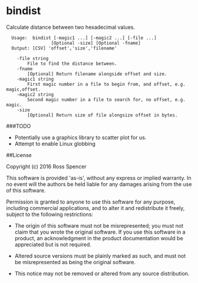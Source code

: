 # bindist

Calculate distance between two hexadecimal values.

      Usage:  bindist [-magic1 ...] [-magic2 ...] [-file ...]
                     [Optional -size] [Optional -fname]
      Output: [CSV] 'offset','size','filename'

        -file string
          	File to find the distance between.
        -fname
          	[Optional] Return filename alongside offset and size.
        -magic1 string
          	First magic number in a file to begin from, and offset, e.g. magic,offset.
        -magic2 string
          	Second magic number in a file to search for, no offset, e.g. magic.
        -size
          	[Optional] Return size of file alongsize offset in bytes.

###TODO

- Potentially use a graphics library to scatter plot for us.
- Attempt to enable Linux globbing

##License

Copyright (c) 2016 Ross Spencer

This software is provided 'as-is', without any express or implied warranty. 
In no event will the authors be held liable for any damages arising from the 
use of this software.

Permission is granted to anyone to use this software for any purpose, including 
commercial applications, and to alter it and redistribute it freely, subject to 
the following restrictions:

- The origin of this software must not be misrepresented; you must not claim that 
you wrote the original software. If you use this software in a product, an 
acknowledgment in the product documentation would be appreciated but is not 
required.

- Altered source versions must be plainly marked as such, and must not be 
misrepresented as being the original software.

- This notice may not be removed or altered from any source distribution.
